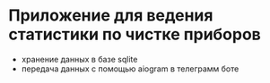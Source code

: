 # Приложение для ведения статистики по чистке приборов

- хранение данных в базе sqlite
- передача данных с помощью aiogram в телеграмм боте
